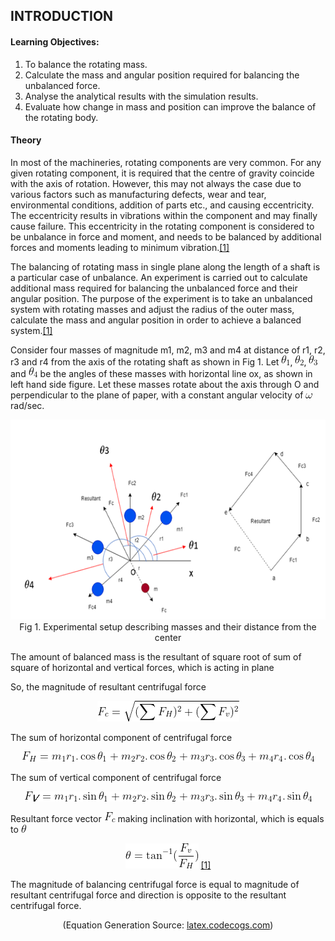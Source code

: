 ## INTRODUCTION<br>

#### Learning Objectives:

1. To balance the rotating mass.
2. Calculate the mass and angular position required for balancing the unbalanced force.
3. Analyse the analytical results with the simulation results.
4. Evaluate how change in mass and position can improve the balance of the rotating body.

#### Theory

In most of the machineries, rotating components are very common. For any given rotating component, it is required that the centre of gravity coincide with the axis of rotation. However, this may not always the case due to various factors such as manufacturing defects, wear and tear, environmental conditions, addition of parts etc., and causing eccentricity. The eccentricity results in vibrations within the component and may finally cause failure. This eccentricity in the rotating component is considered to be unbalance in force and moment, and needs to be balanced by additional forces and moments leading to minimum vibration.<a href="references.html">[1]</a>

The balancing of rotating mass in single plane along the length of a shaft is a particular case of unbalance. An experiment is carried out to calculate additional mass required for balancing the unbalanced force and their angular position. The purpose of the experiment is to take an unbalanced system with rotating masses and adjust the radius of the outer mass, calculate the mass and angular position in order to achieve a balanced system.<a href="references.html">[1]</a>

Consider four masses of magnitude m1, m2, m3 and m4 at distance of r1, r2, r3 and r4 from the axis of the rotating shaft as shown in Fig 1. Let <img src="./images/theta1.png" title="\theta_1" />, <img src="./images/theta2.png" title="\theta_2" />, <img src="./images/theta3.png" title="\theta_3" /> and <img src="./images/theta4.png" title="\theta_4" /> be the angles of these masses with horizontal line ox, as shown in left hand side figure. Let these masses rotate about the axis through O and perpendicular to the plane of paper, with a constant angular velocity of <img src="./images/omega.png" title="\omega" /> rad/sec.

<center><img src="images/formula.png" height="320" ></center>

<center> Fig 1. Experimental setup describing masses and their distance from the center   </center>

The amount of balanced mass is the resultant of square root of sum of square of horizontal and vertical forces, which is acting in plane

So, the magnitude of resultant centrifugal force

<center><img src="./images/fc.png" title="F_c = \sqrt{(\sum{F_H})^2 +(\sum{F_v})^2}" /></center>

The sum of horizontal component of centrifugal force

<center><img src="./images/fh.png" title="F_H = m_1r_1.\cos\theta_1 + m_2r_2.\cos\theta_2+m_3r_3.\cos\theta_3+m_4r_4.\cos\theta_4" /></center>

The sum of vertical component of centrifugal force

<center><img src="./images/eq2.gif" /></center>

Resultant force vector <img src="./images/fc1.png" title="F_c" /> making inclination with horizontal, which is equals to <img src="./images/theta.png" title="\theta" />

<center><img src="./images/thetafinal.png" title="\theta = \tan^{-1}(\frac{F_v}{F_H})" />  <a href="references.html">[1]</a></center>

The magnitude of balancing centrifugal force is equal to magnitude of resultant centrifugal force and direction is opposite to the resultant centrifugal force.<br>

<center>(Equation Generation Source: <a href="http://latex.codecogs.com/">latex.codecogs.com</a>)</center>
